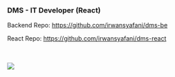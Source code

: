 ### DMS - IT Developer (React)

Backend Repo: https://github.com/irwansyafani/dms-be

React Repo: https://github.com/irwansyafani/dms-react
<br/>
<br/>
<br/>

<img src="DMS - IT Developer (React).gif" />
